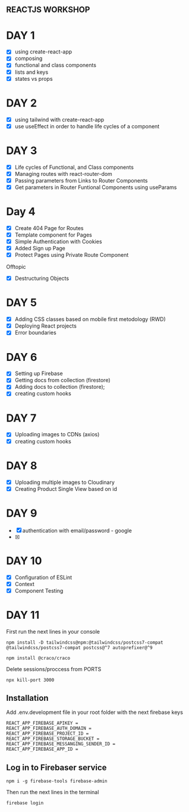 ## REACTJS WORKSHOP 

# DAY 1 

- [x] using create-react-app
- [x] composing
- [x] functional and class components
- [x] lists and keys
- [x] states vs props

# DAY 2 

- [x] using tailwind with create-react-app
- [x] use useEffect in order to handle life cycles of a component

# DAY 3
- [x] Life cycles of Functional, and Class components
- [x] Managing routes with react-router-dom
- [x] Passing parameters from Links to Router Components
- [x] Get parameters in Router Funtional Components using useParams

# Day 4

- [x] Create 404 Page for Routes
- [x] Template component for Pages
- [x] Simple Authentication with Cookies
- [x] Added Sign up Page
- [x] Protect Pages using Private Route Component

Offtopic 
- [x] Destructuring Objects

# DAY 5
- [x] Adding CSS classes based on mobile first metodology (RWD)
- [x] Deploying React projects
- [x] Error boundaries

# DAY 6
- [x] Setting up Firebase
- [x] Getting docs from collection (firestore)
- [x] Adding docs to collection (firestore);
- [x] creating custom hooks

# DAY 7

- [x] Uploading images to CDNs (axios)
- [x] creating custom hooks

# DAY 8 
- [x] Uploading multiple images to Cloudinary
- [x] Creating Product Single View based on id

# DAY 9 
- [x] authentication with email/password - google
- [x] 

# DAY 10
- [x] Configuration of ESLint
- [x] Context 
- [x] Component Testing

# DAY 11


First run the next lines in your console
```
npm install -D tailwindcss@npm:@tailwindcss/postcss7-compat @tailwindcss/postcss7-compat postcss@^7 autoprefixer@^9

npm install @craco/craco
```

Delete sessions/proccess from PORTS

```
npx kill-port 3000
```

## Installation 

Add .env.development file in your root folder with the next firebase keys

```
REACT_APP_FIREBASE_APIKEY = 
REACT_APP_FIREBASE_AUTH_DOMAIN = 
REACT_APP_FIREBASE_PROJECT_ID = 
REACT_APP_FIREBASE_STORAGE_BUCKET = 
REACT_APP_FIREBASE_MESSANGING_SENDER_ID = 
REACT_APP_FIREBASE_APP_ID = 
```

## Log in to Firebaser service 

```
npm i -g firebase-tools firebase-admin
```

Then run the next lines in the terminal

```
firebase login
```